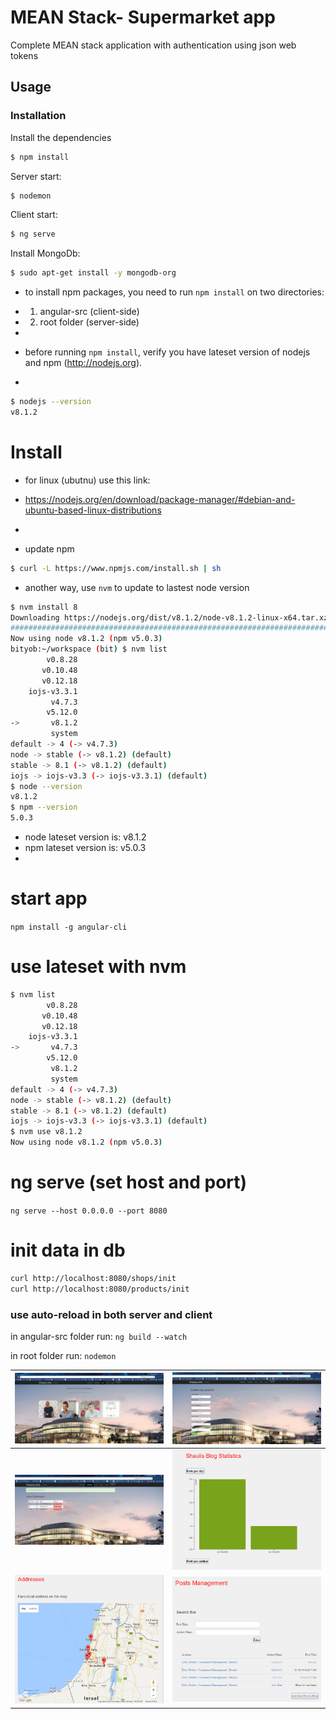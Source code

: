 # MEAN Stack- Supermarket app 		

 Complete MEAN stack application with authentication using json web tokens		
		
 ## Usage		
	
 ### Installation		
 		
 Install the dependencies		
 		
 ```sh		
 $ npm install		
 ```		
 	
 Server start:		
 ```sh		
 $ nodemon		
 ```		
	
 Client start:		
 ```sh		
 $ ng serve		
 ```		

Install MongoDb:
```bash
$ sudo apt-get install -y mongodb-org
```
- to install npm packages, you need to run `npm install` on two directories:
-   1. angular-src (client-side)
-   2. root folder (server-side)
-   

- before running `npm install`, verify you have lateset version of nodejs and npm (http://nodejs.org).
- 

```bash
$ nodejs --version
v8.1.2
```

# Install
- for linux (ubutnu) use this link: 
- https://nodejs.org/en/download/package-manager/#debian-and-ubuntu-based-linux-distributions
- 

- update npm
```bash
$ curl -L https://www.npmjs.com/install.sh | sh
```

- another way, use `nvm` to update to lastest node version
```bash
$ nvm install 8
Downloading https://nodejs.org/dist/v8.1.2/node-v8.1.2-linux-x64.tar.xz...
######################################################################## 100.0%
Now using node v8.1.2 (npm v5.0.3)
bityob:~/workspace (bit) $ nvm list
        v0.8.28
       v0.10.48
       v0.12.18
    iojs-v3.3.1
         v4.7.3
        v5.12.0
->       v8.1.2
         system
default -> 4 (-> v4.7.3)
node -> stable (-> v8.1.2) (default)
stable -> 8.1 (-> v8.1.2) (default)
iojs -> iojs-v3.3 (-> iojs-v3.3.1) (default)
$ node --version
v8.1.2
$ npm --version
5.0.3
```

- node lateset version is: v8.1.2
- npm lateset version is: v5.0.3
- 


# start app
`npm install -g angular-cli`

# use lateset with nvm
```bash
$ nvm list                                                                                                                     
        v0.8.28                                                                                                                                         
       v0.10.48                                                                                                                                         
       v0.12.18                                                                                                                                         
    iojs-v3.3.1                                                                                                                                         
->       v4.7.3                                                                                                                                         
        v5.12.0                                                                                                                                         
         v8.1.2                                                                                                                                         
         system                                                                                                                                         
default -> 4 (-> v4.7.3)                                                                                                                                
node -> stable (-> v8.1.2) (default)                                                                                                                    
stable -> 8.1 (-> v8.1.2) (default)                                                                                                                     
iojs -> iojs-v3.3 (-> iojs-v3.3.1) (default)                                                                                                            
$ nvm use v8.1.2                                                                                                               
Now using node v8.1.2 (npm v5.0.3)
```


# ng serve (set host and port)
`ng serve --host 0.0.0.0 --port 8080`


# init data in db
```bash
curl http://localhost:8080/shops/init
curl http://localhost:8080/products/init
```



### use auto-reload in both server and client
in angular-src folder run:
`ng build --watch`

in root folder run:
`nodemon`




<table>
<thead>
<tr>
<th><img src="https://github.com/lioran1990/MeanStackApp/blob/master/ScreenShots/AboutPage.png?raw=true" alt="Example1"></th>
<th><img src="https://github.com/lioran1990/MeanStackApp/blob/master/ScreenShots/AddProduct.png?raw=true" alt="Example"></th>
</tr>
</thead>
<tbody>
<tr>
<td><img style="width=640 hieght=480"src="https://github.com/lioran1990/MeanStackApp/blob/master/ScreenShots/DashboardPage.png?raw=true" alt="Example"></td>
<td><img src="https://github.com/lioran1990/WebApplication/blob/master/ProjectImg/Example4.png?raw=true" alt="Example"></td>
</tr>
<tr>
<td><img src="https://github.com/lioran1990/WebApplication/blob/master/ProjectImg/Example5.png?raw=true" alt="Example"></td>
<td><img src="https://github.com/lioran1990/WebApplication/blob/master/ProjectImg/Example6.png?raw=true" alt="Example"></td>
</tr>
</tbody>
</table>
